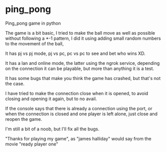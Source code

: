 # ping_pong
Ping_pong game in python

The game is a bit basic, I tried to make the ball move as well as possible without following a *-1 pattern, I did it using adding small random numbers to the movement of the ball,


It has pj vs pj mode, pj vs pc, pc vs pc to see and bet who wins XD.

It has a lan and online mode, the latter using the ngrok service, depending on the connection it can be playable, but more than anything it is a test.

It has some bugs that make you think the game has crashed, but that's not the case.

I have tried to make the connection close when it is opened, to avoid closing and opening it again, but to no avail.

If the console says that there is already a connection using the port, or when the connection is closed and one player is left alone, just close and reopen the game.

I'm still a bit of a noob, but I'll fix all the bugs.

"Thanks for playing my game", as "james halliday" would say from the movie "ready player one"
